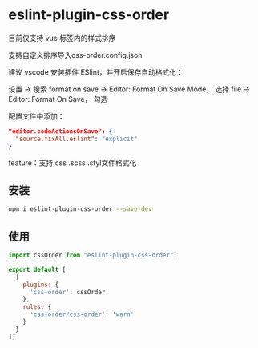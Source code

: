 # eslint-plugin-css-order

目前仅支持 vue <style></style>标签内的样式排序

支持自定义排序导入css-order.config.json

建议 vscode 安装插件 ESlint，并开启保存自动格式化：

设置 -> 搜索 format on save -> Editor: Format On Save Mode， 选择 file -> Editor: Format On Save， 勾选

配置文件中添加：
```json
"editor.codeActionsOnSave": {
  "source.fixAll.eslint": "explicit"
}
```

feature：支持.css .scss .styl文件格式化

## 安装

```sh
npm i eslint-plugin-css-order --save-dev
```

## 使用

```js
import cssOrder from "eslint-plugin-css-order";

export default [
  {
    plugins: {
      'css-order': cssOrder
    },
    rules: {
      'css-order/css-order': 'warn'
    }
  }
];
```
